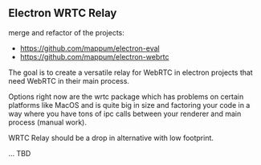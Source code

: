 ## Electron WRTC Relay

merge and refactor of the projects:

- https://github.com/mappum/electron-eval
- https://github.com/mappum/electron-webrtc

The goal is to create a versatile relay for WebRTC in electron projects that need WebRTC in their main process.

Options right now are the wrtc package which has problems on certain platforms like MacOS and is quite big in size and
factoring your code in a way where you have tons of ipc calls between your renderer and main process (manual work). 

WRTC Relay should be a drop in alternative with low footprint.

... TBD
    